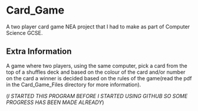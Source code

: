# Card_Game
A two player card game NEA project that I had to make as part of Computer Science GCSE.

## Extra Information
A game where two players, using the same computer, pick a card from the top of a shuffles deck and based on the colour of the card and/or number on the card a winner is decided based on the rules of the game(read the pdf in the Card_Game_Files directory for more information).






(*I STARTED THIS PROGRAM BEFORE I STARTED USING GITHUB SO SOME PROGRESS HAS BEEN MADE ALREADY*)
